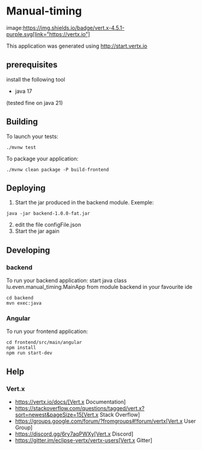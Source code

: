 # Manual-timing

image:https://img.shields.io/badge/vert.x-4.5.1-purple.svg[link="https://vertx.io"]

This application was generated using http://start.vertx.io
## prerequisites
install the following tool
- java 17

(tested fine on java 21)
## Building

To launch your tests:
```
./mvnw test
```

To package your application:
```
./mvnw clean package -P build-frontend
```
## Deploying

1) Start the jar produced in the backend module. Exemple:
```
java -jar backend-1.0.0-fat.jar
```
2) edit the file configFile.json
3) Start the jar again

## Developing
### backend
To run your backend application:
start java class lu.even.manual_timing.MainApp from module backend in your favourite ide
```
cd backend
mvn exec:java
```

### Angular
To run your frontend application:
```
cd frontend/src/main/angular
npm install
npm run start-dev
```

## Help
### Vert.x
* https://vertx.io/docs/[Vert.x Documentation]
* https://stackoverflow.com/questions/tagged/vert.x?sort=newest&pageSize=15[Vert.x Stack Overflow]
* https://groups.google.com/forum/?fromgroups#!forum/vertx[Vert.x User Group]
* https://discord.gg/6ry7aqPWXy[Vert.x Discord]
* https://gitter.im/eclipse-vertx/vertx-users[Vert.x Gitter]


